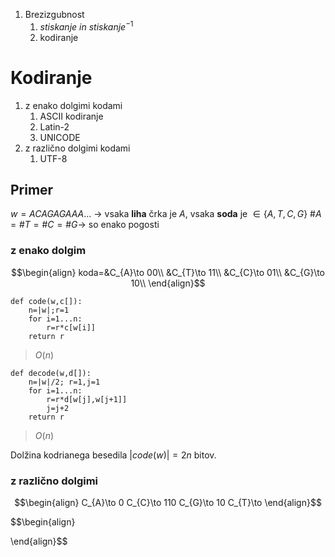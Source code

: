 1. Brezizgubnost
	1. $stiskanje\ in\ stiskanje^{-1}$
	2. kodiranje

# Kodiranje
1. z enako dolgimi kodami
	1. ASCII kodiranje
	2. Latin-2
	3. UNICODE
2. z različno dolgimi kodami
	1. UTF-8

## Primer
$w=ACAGAGAAA...$ -> vsaka **liha** črka je $A$, vsaka **soda** je $\in\{A,T,C,G\}$
$\#A=\#T=\#C=\#G$-> so enako pogosti

### z enako dolgim
$$\begin{align}
koda=&C_{A}\to 00\\
&C_{T}\to 11\\
&C_{C}\to 01\\
&C_{G}\to 10\\
\end{align}$$
```
def code(w,c[]):
	n=|w|;r=1
	for i=1...n:
		r=r*c[w[i]]
	return r
```
> $O(n)$
```
def decode(w,d[]):
	n=|w|/2; r=1,j=1
	for i=1...n:
		r=r*d[w[j],w[j+1]]
		j=j+2
	return r
```
> $O(n)$

Dolžina kodrianega besedila
$|code(w)|=2n$ bitov.

### z različno dolgimi
$$\begin{align}
C_{A}\to 0
C_{C}\to 110
C_{G}\to 10
C_{T}\to 
\end{align}$$


$$\begin{align}

\end{align}$$